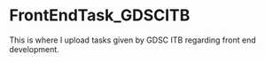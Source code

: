 # FrontEndTask_GDSCITB
This is where I upload tasks given by GDSC ITB regarding front end development.
